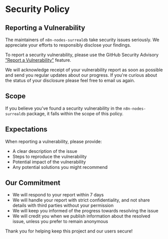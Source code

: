 # Security Policy

## Reporting a Vulnerability

The maintainers of `n8n-nodes-surrealdb` take security issues seriously. We appreciate your efforts to responsibly disclose your findings.

To report a security vulnerability, please use the GitHub Security Advisory ["Report a Vulnerability"](https://github.com/nsxdavid/n8n-nodes-surrealdb/security/advisories/new) feature.

We will acknowledge receipt of your vulnerability report as soon as possible and send you regular updates about our progress. If you're curious about the status of your disclosure please feel free to email us again.

## Scope

If you believe you've found a security vulnerability in the `n8n-nodes-surrealdb` package, it falls within the scope of this policy.

## Expectations

When reporting a vulnerability, please provide:

- A clear description of the issue
- Steps to reproduce the vulnerability
- Potential impact of the vulnerability
- Any potential solutions you might recommend

## Our Commitment

- We will respond to your report within 7 days
- We will handle your report with strict confidentiality, and not share details with third parties without your permission
- We will keep you informed of the progress towards resolving the issue
- We will credit you when we publish information about the resolved issue, unless you prefer to remain anonymous

Thank you for helping keep this project and our users secure!
